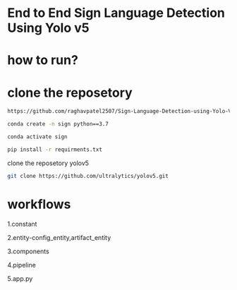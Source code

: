 # End to End Sign Language Detection Using Yolo v5

# how to run?

# clone the reposetory
```bash
https://github.com/raghavpatel2507/Sign-Language-Detection-using-Yolo-V5.git
```


```bash
conda create -n sign python==3.7
```

```bash
conda activate sign
```

```bash
pip install -r requirments.txt
```

clone the reposetory yolov5
```bash
git clone https://github.com/ultralytics/yolov5.git
```

# workflows
1.constant

2.entity-config_entity,artifact_entity

3.components

4.pipeline

5.app.py